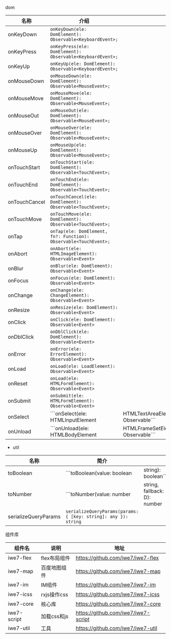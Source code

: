 
dom

| 名称            | 介绍                                                                   |                                            |
|---------------|----------------------------------------------------------------------|--------------------------------------------|
| onKeyDown     | ```onKeyDown(ele: DomElement): Observable<KeyboardEvent>;```         |                                            |
| onKeyPress    | ```onKeyPress(ele: DomElement): Observable<KeyboardEvent>;```        |                                            |
| onKeyUp       | ```onKeyUp(ele: DomElement): Observable<KeyboardEvent>;```           |                                            |
| onMouseDown   | ```onMouseDown(ele: DomElement): Observable<MouseEvent>;```          |                                            |
| onMouseMove   | ```onMouseMove(ele: DomElement): Observable<MouseEvent>;```          |                                            |
| onMouseOut    | ```onMouseOut(ele: DomElement): Observable<MouseEvent>;```           |                                            |
| onMouseOver   | ```onMouseOver(ele: DomElement): Observable<MouseEvent>;```          |                                            |
| onMouseUp     | ```onMouseUp(ele: DomElement): Observable<MouseEvent>;```            |                                            |
| onTouchStart  | ```onTouchStart(ele: DomElement): Observable<TouchEvent>;```         |                                            |
| onTouchEnd    | ```onTouchEnd(ele: DomElement): Observable<TouchEvent>;```           |                                            |
| onTouchCancel | ```onTouchCancel(ele: DomElement): Observable<TouchEvent>;```        |                                            |
| onTouchMove   | ```onTouchMove(ele: DomElement): Observable<TouchEvent>;```          |                                            |
| onTap         | ```onTap(ele: DomElement, fn?: Function): Observable<TouchEvent>;``` |                                            |
| onAbort       | ```onAbort(ele: HTMLImageElement): Observable<Event>```              |                                            |
| onBlur        | ```onBlur(ele: DomElement): Observable<Event>```                     |                                            |
| onFocus       | ```onFocus(ele: DomElement): Observable<Event>```                    |                                            |
| onChange      | ```onChange(ele: ChangeElement): Observable<Event>```                |                                            |
| onResize      | ```onResize(ele: DomElement): Observable<Event>```                   |                                            |
| onClick       | ```onClick(ele: DomElement): Observable<Event>```                    |                                            |
| onDblClick    | ```onDblClick(ele: DomElement): Observable<Event>```                 |                                            |
| onError       | ```onError(ele: ErrorElement): Observable<Event>```                  |                                            |
| onLoad        | ```onLoad(ele: LoadElement): Observable<Event>```                    |                                            |
| onReset       | ```onLoad(ele: HTMLFormElement): Observable<Event>```                |                                            |
| onSubmit      | ```onSubmit(ele: HTMLFormElement): Observable<Event>```              |                                            |
| onSelect      | ```onSelect(ele: HTMLInputElement                                    | HTMLTextAreaElement): Observable<Event>``` |
| onUnload      | ```onUnload(ele: HTMLBodyElement                                     | HTMLFrameSetElement): Observable<Event>``` |


- util

| 名称                   | 简介                                                                 |                              |      |
|----------------------|--------------------------------------------------------------------|------------------------------|------|
| toBoolean            | ```toBoolean(value: boolean                                        | string): boolean```          |      |
| toNumber             | ```toNumber<D>(value: number                                       | string, fallback: D): number | D``` |
| serializeQueryParams | ```serializeQueryParams(params: { [key: string]: any }): string``` |                              |      |


组件库

| 组件名         | 说明        | 地址                                  |
|-------------|-----------|-------------------------------------|
| iwe7-flex   | flex布局组件  | https://github.com/iwe7/iwe7-flex   |
| iwe7-map    | 百度地图组件    | https://github.com/iwe7/iwe7-map    |
| iwe7-im     | IM组件      | https://github.com/iwe7/iwe7-im     |
| iwe7-icss   | rxjs操作css | https://github.com/iwe7/iwe7-icss   |
| iwe7-core   | 核心库       | https://github.com/iwe7/iwe7-core   |
| iwe7-script | 加载css和js  | https://github.com/iwe7/iwe7-script |
| iwe7-util | 工具  | https://github.com/iwe7/iwe7-util |


